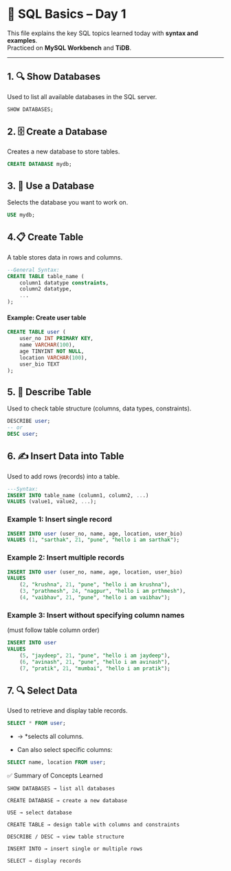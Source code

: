 # 📘 SQL Basics – Day 1

This file explains the key SQL topics learned today with **syntax and examples**.  
Practiced on **MySQL Workbench** and **TiDB**.

---

## 1. 🔍 Show Databases
Used to list all available databases in the SQL server.

```sql
SHOW DATABASES;

```


## 2. 🗄️ Create a Database
Creates a new database to store tables.

```sql
CREATE DATABASE mydb;

```
## 3. 📂 Use a Database
Selects the database you want to work on.

```sql
USE mydb;

```

## 4.📋 Create Table

A table stores data in rows and columns.

```sql
--General Syntax: 
CREATE TABLE table_name (
    column1 datatype constraints,
    column2 datatype,
    ...
);

```

#### Example: Create user table

```sql 
CREATE TABLE user (
    user_no INT PRIMARY KEY,
    name VARCHAR(100),
    age TINYINT NOT NULL,
    location VARCHAR(100),
    user_bio TEXT
);

 ```

## 5. 🧐 Describe Table

Used to check table structure (columns, data types, constraints).

```sql 
DESCRIBE user;
-- or
DESC user;

```

## 6. ✍️ Insert Data into Table

Used to add rows (records) into a table.

```sql 
---Syntax:
INSERT INTO table_name (column1, column2, ...)
VALUES (value1, value2, ...);
```

### Example 1: Insert single record

```sql 
INSERT INTO user (user_no, name, age, location, user_bio)
VALUES (1, "sarthak", 21, "pune", "hello i am sarthak");
```

### Example 2: Insert multiple records

```sql 
INSERT INTO user (user_no, name, age, location, user_bio)
VALUES
    (2, "krushna", 21, "pune", "hello i am krushna"),
    (3, "prathmesh", 24, "nagpur", "hello i am prthmesh"),
    (4, "vaibhav", 21, "pune", "hello i am vaibhav");

```

### Example 3: Insert without specifying column names
(must follow table column order)

```sql
INSERT INTO user
VALUES
    (5, "jaydeep", 21, "pune", "hello i am jaydeep"),
    (6, "avinash", 21, "pune", "hello i am avinash"),
    (7, "pratik", 21, "mumbai", "hello i am pratik");
```

## 7. 🔍 Select Data

Used to retrieve and display table records.

```sql
SELECT * FROM user;

```

* →  *selects all columns.

* Can also select specific columns:

```sql
SELECT name, location FROM user;
```


✅ Summary of Concepts Learned

```
SHOW DATABASES → list all databases

CREATE DATABASE → create a new database

USE → select database

CREATE TABLE → design table with columns and constraints

DESCRIBE / DESC → view table structure

INSERT INTO → insert single or multiple rows

SELECT → display records

```
